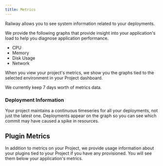 ```yaml
---
title: Metrics
---
```


<NextImage src="https://res.cloudinary.com/railway/image/upload/v1631917786/docs/metrics_p27gzt.png"
alt="Screenshot of Metrics Page"
layout="intrinsic"
width={440} height={405} quality={80} />

Railway allows you to see system information related to your deployments. 

We provide the following graphs that provide insight into your application's load to help you diagnose application performance.

- CPU
- Memory
- Disk Usage
- Network

When you view your project's metrics, we show you the graphs tied to the selected environment in your Project dashboard. 

We currently keep 7 days worth of metrics data. 

### Deployment Information

<NextImage src="https://res.cloudinary.com/railway/image/upload/v1631917785/docs/commit-metrics_md9wd1.png"
alt="Screenshot of Metric Timeseries Page"
layout="responsive"
width={864} height={345} quality={80} />

Your project maintains a continuous timeseries for all your deployments, not just the latest one. Deployments appear on the graph so you can see which commit may have caused a spike in resources.

## Plugin Metrics

In addition to metrics on your Project, we provide usage information about your plugins tied to your Project if you have any provisioned. You will see them below your application's metrics. 